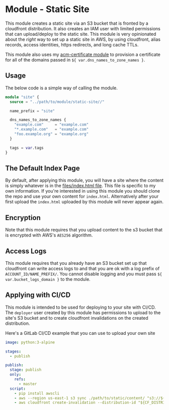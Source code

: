 # Module - Static Site

This module creates a static site via an S3 bucket that is fronted by a cloudfront distribution. It
also creates an IAM user with limited permissions that can upload/deploy to the static site. This
module is very opinionated about the *right* way to set up a static site in AWS, by using
cloudfront, alias records, access identities, https redirects, and long cache TTLs.

This module also uses my [acm-certificate module][] to provision a certificate for all of the
domains passed in `${ var.dns_names_to_zone_names }`.

## Usage

The below code is a simple way of calling the module.

```terraform
module "site" {
  source = "../path/to/module/static-site//"

  name_prefix = "site"

  dns_names_to_zone_names {
    "example.com"     = "example.com"
    "*.example.com"   = "example.com"
    "foo.example.org" = "example.org"
  }

  tags = var.tags
}
```

## The Default Index Page

By default, after applying this module, you will have a site where the content is simply whatever is
in the [files/index.html file][]. This file is specific to my own information. If you're interested
in using this module you should clone the repo and use your own content for `index.html`.
Alternatively after your first upload the `index.html` uploaded by this module will never appear again.

[acm-certificate module]: ../acm-certificate/README.md
[files/index.html file]: files/index.html

## Encryption

Note that this module requires that you upload content to the s3 bucket that is encrypted with AWS's
`AES256` algorithm.

## Access Logs

This module requires that you already have an S3 bucket set up that cloudfront can write access logs
to and that you are ok with a log prefix of `ACCOUNT_ID/NAME_PREFIX/`. You cannot disable logging
and you must pass `${ var.bucket_logs_domain }` to the module.

## Applying with CI/CD

This module is intended to be used for deploying to your site with CI/CD. The `deployer` user
created by this module has permissions to upload to the site's S3 bucket and to create cloudfront
invalidations on the created distribution.

Here's a GitLab CI/CD example that you can use to upload your own site

```yaml
image: python:3-alpine

stages:
  - publish

publish:
  stage: publish
  only:
    refs:
      - master
  script:
    - pip install awscli
    - aws --region us-east-1 s3 sync ./path/to/static/content/ "s3://${S3_BUCKET_NAME}" --sse AES256
    - aws cloudfront create-invalidation --distribution-id "${CF_DISTRIBUTION_ID}" --paths "/*"
```
